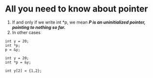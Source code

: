 All you need to know about pointer
===
1. If and only if we write int *p, we mean ***P is an uninitialized pointer, pointing to nothing so far.***
2. In other cases 

```
int y = 20;
int *p;
p = &y;
```

```
int y = 20;
int *p = &y;
```

```
int y[2] = {1,2};
